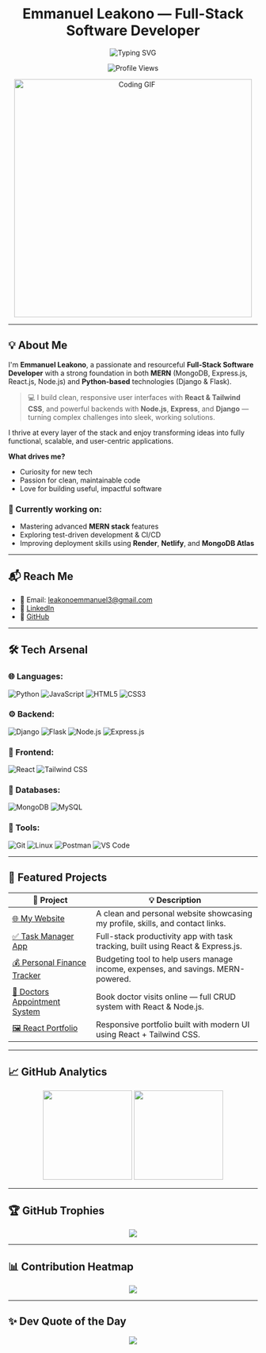 <h1 align="center"> Emmanuel Leakono — Full-Stack Software Developer </h1>

<p align="center">
  <img src="https://readme-typing-svg.herokuapp.com?size=24&duration=4000&color=F7A41D&center=true&vCenter=true&width=800&lines=Clean+Code+%7C+Creative+Solutions+%7C+Consistent+Delivery;Full-Stack+Developer+%7C+MERN+%26+Python+Specialist;React%2C+Node%2C+Express%2C+Django%2C+MongoDB+%7C+Let's+Build+Awesome+Stuff!+🚀" alt="Typing SVG">
</p>

<p align="center">
  <img src="https://komarev.com/ghpvc/?username=LEAKONO&label=Profile%20Views&color=blueviolet&style=flat-square" alt="Profile Views" />
</p>

<p align="center">
  <img src="https://media.giphy.com/media/qgQUggAC3Pfv687qPC/giphy.gif" width="480" alt="Coding GIF">
</p>

---

## 💡 About Me

I'm **Emmanuel Leakono**, a passionate and resourceful **Full-Stack Software Developer** with a strong foundation in both **MERN** (MongoDB, Express.js, React.js, Node.js) and **Python-based** technologies (Django & Flask).

> 💻 I build clean, responsive user interfaces with **React & Tailwind CSS**, and powerful backends with **Node.js**, **Express**, and **Django** — turning complex challenges into sleek, working solutions.

I thrive at every layer of the stack and enjoy transforming ideas into fully functional, scalable, and user-centric applications.

**What drives me?**
- Curiosity for new tech
- Passion for clean, maintainable code
- Love for building useful, impactful software

### 🔭 Currently working on:
- Mastering advanced **MERN stack** features
- Exploring test-driven development & CI/CD
- Improving deployment skills using **Render**, **Netlify**, and **MongoDB Atlas**

---

## 📬 Reach Me

- 📧 Email: [leakonoemmanuel3@gmail.com](mailto:leakonoemmanuel3@gmail.com)  
- 🔗 [LinkedIn](https://www.linkedin.com/in/emmanuel-leakono-7125472b8/)  
- 💼 [GitHub](https://github.com/LEAKONO)

---

## 🛠 Tech Arsenal

### 🌐 Languages:
![Python](https://img.shields.io/badge/Python-3776AB?style=flat&logo=python&logoColor=white)
![JavaScript](https://img.shields.io/badge/JavaScript-F7DF1E?style=flat&logo=javascript&logoColor=black)
![HTML5](https://img.shields.io/badge/HTML5-E34F26?style=flat&logo=html5&logoColor=white)
![CSS3](https://img.shields.io/badge/CSS3-1572B6?style=flat&logo=css3&logoColor=white)

### ⚙️ Backend:
![Django](https://img.shields.io/badge/Django-092E20?style=flat&logo=django&logoColor=white)
![Flask](https://img.shields.io/badge/Flask-000000?style=flat&logo=flask&logoColor=white)
![Node.js](https://img.shields.io/badge/Node.js-339933?style=flat&logo=node.js&logoColor=white)
![Express.js](https://img.shields.io/badge/Express.js-000000?style=flat&logo=express&logoColor=white)

### 🎨 Frontend:
![React](https://img.shields.io/badge/React-61DAFB?style=flat&logo=react&logoColor=black)
![Tailwind CSS](https://img.shields.io/badge/Tailwind_CSS-38B2AC?style=flat&logo=tailwind-css&logoColor=white)

### 💾 Databases:
![MongoDB](https://img.shields.io/badge/MongoDB-4EA94B?style=flat&logo=mongodb&logoColor=white)
![MySQL](https://img.shields.io/badge/MySQL-4479A1?style=flat&logo=mysql&logoColor=white)

### 🧰 Tools:
![Git](https://img.shields.io/badge/Git-F05032?style=flat&logo=git&logoColor=white)
![Linux](https://img.shields.io/badge/Linux-FCC624?style=flat&logo=linux&logoColor=black)
![Postman](https://img.shields.io/badge/Postman-FF6C37?style=flat&logo=postman&logoColor=white)
![VS Code](https://img.shields.io/badge/VS%20Code-007ACC?style=flat&logo=visual-studio-code&logoColor=white)

---

## 🌟 Featured Projects

| 🚀 Project | 💡 Description |
|-----------|----------------|
| [🌐 My Website](https://github.com/LEAKONO/My-website) | A clean and personal website showcasing my profile, skills, and contact links. |
| [✅ Task Manager App](https://github.com/LEAKONO/task-master-frontend) | Full-stack productivity app with task tracking, built using React & Express.js. |
| [💰 Personal Finance Tracker](https://github.com/LEAKONO/Budget-Trucker) | Budgeting tool to help users manage income, expenses, and savings. MERN-powered. |
| [🏥 Doctors Appointment System](https://github.com/LEAKONO/doctors-appointment) | Book doctor visits online — full CRUD system with React & Node.js. |
| [🖼️ React Portfolio](https://github.com/LEAKONO/Portfolio) | Responsive portfolio built with modern UI using React + Tailwind CSS. |

---

## 📈 GitHub Analytics

<p align="center">
  <img height="180em" src="https://github-readme-stats.vercel.app/api?username=LEAKONO&show_icons=true&theme=radical&count_private=true" />
  <img height="180em" src="https://github-readme-stats.vercel.app/api/top-langs/?username=LEAKONO&layout=compact&theme=radical" />
</p>

---

## 🏆 GitHub Trophies

<p align="center">
  <img src="https://github-profile-trophy.vercel.app/?username=LEAKONO&theme=radical&margin-w=15" />
</p>

---

## 📊 Contribution Heatmap

<p align="center">
  <img src="https://github-readme-activity-graph.vercel.app/graph?username=LEAKONO&theme=github-dark" />
</p>

---

## ✨ Dev Quote of the Day

<p align="center">
  <img src="https://quotes-github-readme.vercel.app/api?type=horizontal&theme=radical" />
</p>
